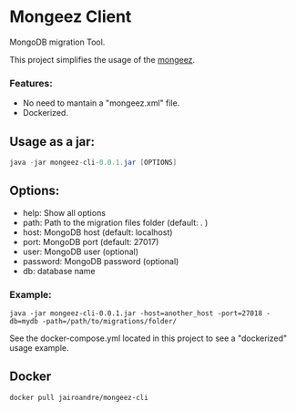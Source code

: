 # Mongeez Client

MongoDB migration Tool.

This project simplifies the usage of the [mongeez](https://github.com/mongeez/mongeez).

### Features:

- No need to mantain a "mongeez.xml" file.
- Dockerized.

## Usage as a jar:

```java 
java -jar mongeez-cli-0.0.1.jar [OPTIONS]
```

## Options:

- help: Show all options
- path: Path to the migration files folder (default: . )
- host: MongoDB host (default: localhost)
- port: MongoDB port (default: 27017)
- user: MongoDB user (optional)
- password: MongoDB password (optional)
- db: database name

### Example:

`java -jar mongeez-cli-0.0.1.jar -host=another_host -port=27018 -db=mydb -path=/path/to/migrations/folder/`

See the docker-compose.yml located in this project to see a "dockerized" usage example.

## Docker

`docker pull jairoandre/mongeez-cli`
